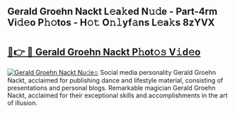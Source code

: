 ## Gerald Groehn Nackt L𝚎a𝚔ed N𝚞𝚍e - Part-4rm Vi𝚍𝚎o P𝚑𝚘tos - H𝚘𝚝 O𝚗𝚕yf𝚊ns L𝚎a𝚔s 8zYVX

# <h2><a href="http://kf90f5.oniu.top/?m=Gerald+Groehn+Nackt">🔗👉 🔴 Gerald Groehn Nackt P𝚑ot𝚘𝚜 V𝚒d𝚎o</a></h2>

[![Gerald Groehn Nackt Nu𝚍e𝚜](https://i.imgur.com/0qMVB7G.gif)](http://kf90f5.oniu.top/?m=Gerald+Groehn+Nackt)
Social media personality Gerald Groehn Nackt, acclaimed for publishing dance and lifestyle material, consisting of presentations and personal blogs. Remarkable magician Gerald Groehn Nackt, acclaimed for their exceptional skills and accomplishments in the art of illusion.  

